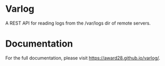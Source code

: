 # Varlog

A REST API for reading logs from the /var/logs dir of remote servers.

# Documentation

For the full documentation, please visit https://award28.github.io/varlog/.
